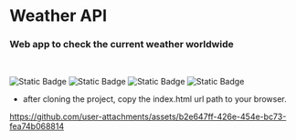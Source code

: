# Weather API

### Web app to check the current weather worldwide
&nbsp;

![Static Badge](https://img.shields.io/badge/HTML-FFA700)
![Static Badge](https://img.shields.io/badge/CSS-8A2BE2)
![Static Badge](https://img.shields.io/badge/JAVASCRIPT-FFFF00)
![Static Badge](https://img.shields.io/badge/JQuery-0041C2)

- after cloning the project, copy the index.html url path to your browser.



https://github.com/user-attachments/assets/b2e647ff-426e-454e-bc73-fea74b068814

